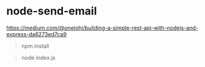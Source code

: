 # node-send-email

https://medium.com/@onejohi/building-a-simple-rest-api-with-nodejs-and-express-da6273ed7ca9


> npm install

> node index.js